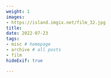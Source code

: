 ```yaml
---
weight: 1
images:
- https://island.imgix.net/film_32.jpg
title: 
date: 2022-07-23
tags:
- misc # homepage
- archive # all posts
- film
hideExif: true

---
```

